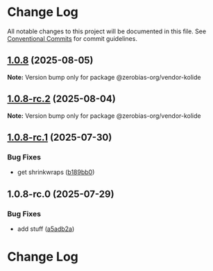 # Change Log

All notable changes to this project will be documented in this file.
See [Conventional Commits](https://conventionalcommits.org) for commit guidelines.

## [1.0.8](https://github.com/zerobias-org/vendor/compare/@zerobias-org/vendor-kolide@1.0.8-rc.2...@zerobias-org/vendor-kolide@1.0.8) (2025-08-05)

**Note:** Version bump only for package @zerobias-org/vendor-kolide





## [1.0.8-rc.2](https://github.com/zerobias-org/vendor/compare/@zerobias-org/vendor-kolide@1.0.8-rc.1...@zerobias-org/vendor-kolide@1.0.8-rc.2) (2025-08-04)

**Note:** Version bump only for package @zerobias-org/vendor-kolide





## [1.0.8-rc.1](https://github.com/zerobias-org/vendor/compare/@zerobias-org/vendor-kolide@1.0.8-rc.0...@zerobias-org/vendor-kolide@1.0.8-rc.1) (2025-07-30)


### Bug Fixes

* get shrinkwraps ([b189bb0](https://github.com/zerobias-org/vendor/commit/b189bb0cf53ad66427530ccc0eab7824527942d3))





## 1.0.8-rc.0 (2025-07-29)


### Bug Fixes

* add stuff ([a5adb2a](https://github.com/zerobias-org/vendor/commit/a5adb2aecd0670c42e9077affecb6a047bf30fc6))





# Change Log
